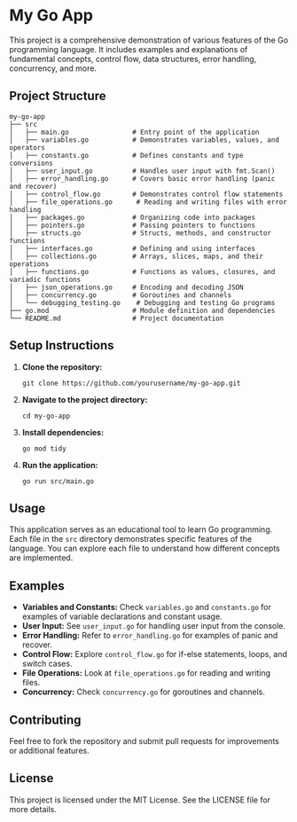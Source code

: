 # My Go App

This project is a comprehensive demonstration of various features of the Go programming language. It includes examples and explanations of fundamental concepts, control flow, data structures, error handling, concurrency, and more.

## Project Structure

```
my-go-app
├── src
│   ├── main.go                # Entry point of the application
│   ├── variables.go           # Demonstrates variables, values, and operators
│   ├── constants.go           # Defines constants and type conversions
│   ├── user_input.go          # Handles user input with fmt.Scan()
│   ├── error_handling.go      # Covers basic error handling (panic and recover)
│   ├── control_flow.go        # Demonstrates control flow statements
│   ├── file_operations.go      # Reading and writing files with error handling
│   ├── packages.go            # Organizing code into packages
│   ├── pointers.go            # Passing pointers to functions
│   ├── structs.go             # Structs, methods, and constructor functions
│   ├── interfaces.go          # Defining and using interfaces
│   ├── collections.go         # Arrays, slices, maps, and their operations
│   ├── functions.go           # Functions as values, closures, and variadic functions
│   ├── json_operations.go     # Encoding and decoding JSON
│   ├── concurrency.go         # Goroutines and channels
│   └── debugging_testing.go    # Debugging and testing Go programs
├── go.mod                     # Module definition and dependencies
└── README.md                  # Project documentation
```

## Setup Instructions

1. **Clone the repository:**
   ```
   git clone https://github.com/yourusername/my-go-app.git
   ```

2. **Navigate to the project directory:**
   ```
   cd my-go-app
   ```

3. **Install dependencies:**
   ```
   go mod tidy
   ```

4. **Run the application:**
   ```
   go run src/main.go
   ```

## Usage

This application serves as an educational tool to learn Go programming. Each file in the `src` directory demonstrates specific features of the language. You can explore each file to understand how different concepts are implemented.

## Examples

- **Variables and Constants:** Check `variables.go` and `constants.go` for examples of variable declarations and constant usage.
- **User Input:** See `user_input.go` for handling user input from the console.
- **Error Handling:** Refer to `error_handling.go` for examples of panic and recover.
- **Control Flow:** Explore `control_flow.go` for if-else statements, loops, and switch cases.
- **File Operations:** Look at `file_operations.go` for reading and writing files.
- **Concurrency:** Check `concurrency.go` for goroutines and channels.

## Contributing

Feel free to fork the repository and submit pull requests for improvements or additional features. 

## License

This project is licensed under the MIT License. See the LICENSE file for more details.